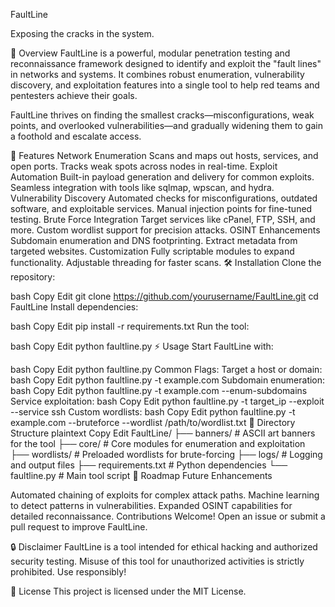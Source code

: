 FaultLine

Exposing the cracks in the system.

📜 Overview
FaultLine is a powerful, modular penetration testing and reconnaissance framework designed to identify and exploit the "fault lines" in networks and systems. It combines robust enumeration, vulnerability discovery, and exploitation features into a single tool to help red teams and pentesters achieve their goals.

FaultLine thrives on finding the smallest cracks—misconfigurations, weak points, and overlooked vulnerabilities—and gradually widening them to gain a foothold and escalate access.

🚀 Features
Network Enumeration
Scans and maps out hosts, services, and open ports.
Tracks weak spots across nodes in real-time.
Exploit Automation
Built-in payload generation and delivery for common exploits.
Seamless integration with tools like sqlmap, wpscan, and hydra.
Vulnerability Discovery
Automated checks for misconfigurations, outdated software, and exploitable services.
Manual injection points for fine-tuned testing.
Brute Force Integration
Target services like cPanel, FTP, SSH, and more.
Custom wordlist support for precision attacks.
OSINT Enhancements
Subdomain enumeration and DNS footprinting.
Extract metadata from targeted websites.
Customization
Fully scriptable modules to expand functionality.
Adjustable threading for faster scans.
🛠 Installation
Clone the repository:

bash
Copy
Edit
git clone https://github.com/yourusername/FaultLine.git
cd FaultLine
Install dependencies:

bash
Copy
Edit
pip install -r requirements.txt
Run the tool:

bash
Copy
Edit
python faultline.py
⚡ Usage
Start FaultLine with:

bash
Copy
Edit
python faultline.py
Common Flags:
Target a host or domain:
bash
Copy
Edit
python faultline.py -t example.com
Subdomain enumeration:
bash
Copy
Edit
python faultline.py -t example.com --enum-subdomains
Service exploitation:
bash
Copy
Edit
python faultline.py -t target_ip --exploit --service ssh
Custom wordlists:
bash
Copy
Edit
python faultline.py -t example.com --bruteforce --wordlist /path/to/wordlist.txt
📂 Directory Structure
plaintext
Copy
Edit
FaultLine/
├── banners/        # ASCII art banners for the tool
├── core/           # Core modules for enumeration and exploitation
├── wordlists/      # Preloaded wordlists for brute-forcing
├── logs/           # Logging and output files
├── requirements.txt # Python dependencies
└── faultline.py    # Main tool script
🎯 Roadmap
Future Enhancements

Automated chaining of exploits for complex attack paths.
Machine learning to detect patterns in vulnerabilities.
Expanded OSINT capabilities for detailed reconnaissance.
Contributions Welcome!
Open an issue or submit a pull request to improve FaultLine.

🔒 Disclaimer
FaultLine is a tool intended for ethical hacking and authorized security testing. Misuse of this tool for unauthorized activities is strictly prohibited. Use responsibly!

🌟 License
This project is licensed under the MIT License.

